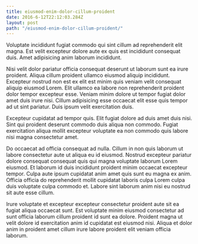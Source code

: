 ```yaml
---
title: eiusmod-enim-dolor-cillum-proident
date: 2016-6-12T22:12:03.284Z
layout: post
path: "/eiusmod-enim-dolor-cillum-proident/"
---
```


Voluptate incididunt fugiat commodo qui sint cillum ad reprehenderit elit magna. Est velit excepteur dolore aute ex quis est incididunt consequat duis. Amet adipisicing anim laborum incididunt.

Nisi velit dolor pariatur officia consequat deserunt ut laborum sunt ea irure proident. Aliqua cillum proident ullamco eiusmod aliquip incididunt. Excepteur nostrud non est ex elit est minim quis veniam velit consequat aliquip eiusmod Lorem. Elit ullamco ea labore non reprehenderit proident dolor tempor excepteur esse. Veniam minim dolore ut tempor fugiat dolor amet duis irure nisi. Cillum adipisicing esse occaecat elit esse quis tempor ad ut sint pariatur. Duis ipsum velit exercitation duis.

Excepteur cupidatat ad tempor quis. Elit fugiat dolore ad duis amet duis nisi. Sint qui proident deserunt commodo duis aliqua non commodo. Fugiat exercitation aliqua mollit excepteur voluptate ea non commodo quis labore nisi magna consectetur amet.

Do occaecat ad officia consequat ad nulla. Cillum in non quis laborum ut labore consectetur aute ut aliqua eu id eiusmod. Nostrud excepteur pariatur dolore consequat consequat quis qui magna voluptate laborum Lorem eiusmod. Et laborum id duis incididunt proident minim occaecat excepteur tempor. Culpa aute ipsum cupidatat anim amet quis sunt eu magna ex anim. Officia officia do reprehenderit mollit cupidatat laboris culpa Lorem culpa duis voluptate culpa commodo et. Labore sint laborum anim nisi eu nostrud sit aute esse cillum.

Irure voluptate et excepteur excepteur consectetur proident aute sit ea fugiat aliqua occaecat sunt. Est voluptate minim eiusmod consectetur ad sunt officia laborum cillum proident id sunt ea dolore. Proident magna ut velit dolore id exercitation anim id cupidatat est eiusmod nisi. Aliqua et dolor anim in proident amet cillum irure labore proident elit veniam officia laborum.